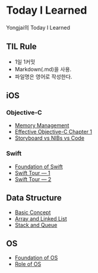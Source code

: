 # Today I Learned
Yongjai의 Today I Learned

## TIL Rule
* 1일 1커밋
* Markdown(.md)을 사용.
* 파일명은 영어로 작성한다.

## iOS
### Objective-C
* [Memory Management](https://github.com/Yongjai/TIL/blob/master/iOS/Objective-C/MemoryManagement.md/)
* [Effective Objective-C Chapter 1](https://github.com/Yongjai/TIL/blob/master/iOS/Objective-C/Effective_Chapter1.md/)
* [Storyboard vs NIBs vs Code](https://github.com/Yongjai/TIL/blob/master/iOS/Objective-C/StoryboardvsNIBsvsCode.md/)

### Swift
* [Foundation of Swift](https://github.com/Yongjai/TIL/blob/master/iOS/Swift/FoundationOfSwift.md/) 
* [Swift Tour — 1](https://github.com/Yongjai/TIL/blob/master/iOS/Swift/SwiftTour—1.md/)
* [Swift Tour — 2](https://github.com/Yongjai/TIL/blob/master/iOS/Swift/SwiftTour—2.md/)

## Data Structure
* [Basic Concept](https://github.com/Yongjai/TIL/blob/master/DataStructure/BasicConcept.md/) 
* [Array and Linked List](https://github.com/Yongjai/TIL/blob/master/DataStructure/ArrayAndLinkedList.md/) 
* [Stack and Queue](https://github.com/Yongjai/TIL/blob/master/DataStructure/StackAndQueue.md/) 

## OS
* [Foundation of OS](https://github.com/Yongjai/TIL/blob/master/OS/FoundationOfOS.md/) 
* [Role of OS](https://github.com/Yongjai/TIL/blob/master/OS/RoleOfOS.md/) 
